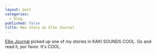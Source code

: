 ```yaml
---
layout: post
categories: 
  - blog
published: false
title: New Story at Elke Journal
---
```


[Elke Journal](http://www.elkejournal.com/fiction/2015/12/17/kaki-sounds-cool-by-kris-hartrum) picked up one of my stories in KAKI SOUNDS COOL. 
Go and read it, por favor. It's COOL.

